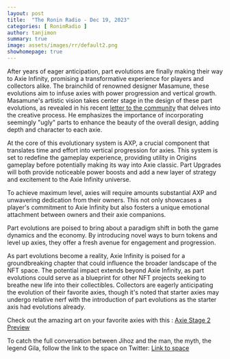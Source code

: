 ```yaml
---
layout: post
title:  "The Ronin Radio - Dec 19, 2023"
categories: [ RoninRadio ]
author: tanjimon
summary: true
image: assets/images/rr/default2.png
showhomepage: true
---
```


After years of eager anticipation, part evolutions are finally making their way to Axie Infinity, promising a transformative experience for players and collectors alike. The brainchild of renowned designer Masamune, these evolutions aim to infuse axies with power progression and vertical growth.
Masamune's artistic vision takes center stage in the design of these part evolutions, as revealed in his recent  <a href="https://blog.axieinfinity.com/p/dear-lunacia">letter to the community</a>  that delves into the creative process. He emphasizes the importance of incorporating seemingly "ugly" parts to enhance the beauty of the overall design, adding depth and character to each axie.

At the core of this evolutionary system is AXP, a crucial component that translates time and effort into vertical progression for axies. This system is set to redefine the gameplay experience, providing utility in Origins gameplay before potentially making its way into Axie classic. Part Upgrades will both provide noticeable power boosts and add a new layer of strategy and excitement to the Axie Infinity universe.

To achieve maximum level, axies will require amounts substantial AXP and unwavering dedication from their owners. This not only showcases a player's commitment to Axie Infinity but also fosters a unique emotional attachment between owners and their axie companions.

Part evolutions are poised to bring about a paradigm shift in both the game dynamics and the economy. By introducing novel ways to burn tokens and level up axies, they offer a fresh avenue for engagement and progression. 

As part evolutions become a reality, Axie Infinity is poised for a groundbreaking chapter that could influence the broader landscape of the NFT space.  The potential impact extends beyond Axie Infinity, as part evolutions could serve as a blueprint for other NFT projects seeking to breathe new life into their collectibles. Collectors are eagerly anticipating the evolution of their favorite axies, though it's noted that starter axies may undergo relative nerf with the introduction of part evolutions as the starter axis had evolutions already.

Check out the amazing art on your favorite axies with this :  <a href="https://kendama.vercel.app/axie-stage-preview">Axie Stage 2 Preview</a>

To catch the full conversation between Jihoz and the man, the myth, the legend Gila, follow the link to the space on Twitter:  <a href="https://twitter.com/i/spaces/1mrGmyDLrMWGy?s=20">Link to space</a>